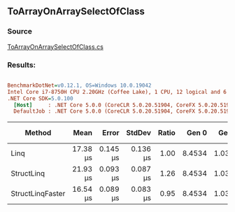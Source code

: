 ﻿## ToArrayOnArraySelectOfClass

### Source
[ToArrayOnArraySelectOfClass.cs](../../src/StructLinq.Benchmark/ToArrayOnArraySelectOfClass.cs)

### Results:
``` ini

BenchmarkDotNet=v0.12.1, OS=Windows 10.0.19042
Intel Core i7-8750H CPU 2.20GHz (Coffee Lake), 1 CPU, 12 logical and 6 physical cores
.NET Core SDK=5.0.100
  [Host]     : .NET Core 5.0.0 (CoreCLR 5.0.20.51904, CoreFX 5.0.20.51904), X64 RyuJIT
  DefaultJob : .NET Core 5.0.0 (CoreCLR 5.0.20.51904, CoreFX 5.0.20.51904), X64 RyuJIT


```
|           Method |     Mean |    Error |   StdDev | Ratio |  Gen 0 |  Gen 1 | Gen 2 | Allocated | Code Size |
|----------------- |---------:|---------:|---------:|------:|-------:|-------:|------:|----------:|----------:|
|             Linq | 17.38 μs | 0.145 μs | 0.136 μs |  1.00 | 8.4534 | 1.0376 |     - |  39.13 KB |   1.36 KB |
|       StructLinq | 21.93 μs | 0.093 μs | 0.087 μs |  1.26 | 8.4534 | 1.0376 |     - |  39.12 KB |   0.44 KB |
| StructLinqFaster | 16.54 μs | 0.089 μs | 0.083 μs |  0.95 | 8.4534 | 1.0376 |     - |  39.09 KB |   0.74 KB |
